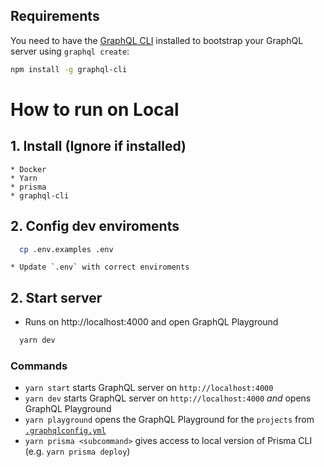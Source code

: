 ## Requirements

You need to have the [GraphQL CLI](https://github.com/graphql-cli/graphql-cli) installed to bootstrap your GraphQL server using `graphql create`:

```sh
npm install -g graphql-cli
```

# How to run on Local

## 1. Install (Ignore if installed)

    * Docker
    * Yarn
    * prisma
    * graphql-cli
## 2. Config dev enviroments
```sh
  cp .env.examples .env
```
    * Update `.env` with correct enviroments
## 2. Start server
 - Runs on http://localhost:4000 and open GraphQL Playground
```sh
  yarn dev
```

### Commands

* `yarn start` starts GraphQL server on `http://localhost:4000`
* `yarn dev` starts GraphQL server on `http://localhost:4000` _and_ opens GraphQL Playground
* `yarn playground` opens the GraphQL Playground for the `projects` from [`.graphqlconfig.yml`](./.graphqlconfig.yml)
* `yarn prisma <subcommand>` gives access to local version of Prisma CLI (e.g. `yarn prisma deploy`)
